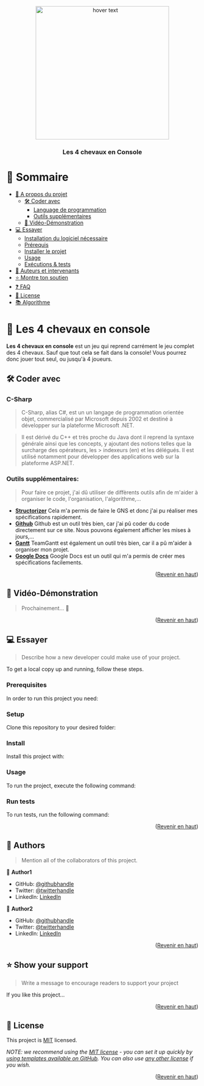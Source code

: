 <a name="readme-top"></a>

<!--
HOW TO USE:
This is an example of how you may give instructions on setting up your project locally.

Modify this file to match your project and remove sections that don't apply.

REQUIRED SECTIONS:
- Table of Contents
- About the Project
  - Built With
  - Live Demo
- Getting Started
- Authors
- Future Features
- Contributing
- Show your support
- Acknowledgements
- License

OPTIONAL SECTIONS:
- FAQ

After you're finished please remove all the comments and instructions!
-->

<div align="center">
  <!-- You are encouraged to replace this logo with your own! Otherwise you can also remove it. -->
  <img src="https://imgur.com/a/47a4NDK" width="350" title="hover text">
  <br/>

  <h3><b>Les 4 chevaux en Console</b></h3>

</div>

<!-- TABLE OF CONTENTS -->

# 📗 Sommaire

- [📖 A propos du projet](#about-project)
  - [🛠 Coder avec](#built-with)
    - [Language de programmation](#tech-stack)
    - [Outils supplémentaires](#key-features)
  - [🚀 Vidéo-Démonstration](#live-demo)
- [💻 Essayer](#getting-started)
  - [Installation du logiciel nécessaire](#setup)
  - [Prérequis](#prerequisites)
  - [Installer le projet](#install)
  - [Usage](#usage)
  - [Exécutions & tests](#run-tests)
- [👥 Auteurs et intervenants](#authors)
- [⭐️ Montre ton soutien](#support)
- [❓ FAQ](#faq)
- [📝 License](#license)
- [📚 Algorithme](#algo)

<!-- PROJECT DESCRIPTION -->

# 📖 Les 4 chevaux en console <a name="about-project"></a>

**Les 4 chevaux en console** est un jeu qui reprend carrément le jeu complet des 4 chevaux. Sauf que tout cela se fait dans la console! Vous pourrez donc jouer tout seul, ou jusqu'à 4 joueurs.

## 🛠 Coder avec <a name="built-with"></a>

### C-Sharp <a name="tech-stack"></a>

> C-Sharp, alias C#, est un un langage de programmation orientée objet, commercialisé par Microsoft depuis 2002 et destiné à développer sur la plateforme Microsoft .NET.

> Il est dérivé du C++ et très proche du Java dont il reprend la syntaxe générale ainsi que les concepts, y ajoutant des notions telles que la surcharge des opérateurs, les > indexeurs (en) et les délégués. Il est utilisé notamment pour développer des applications web sur la plateforme ASP.NET.

<!-- Features -->

### Outils supplémentaires: <a name="key-features"></a>

> Pour faire ce projet, j'ai dû utiliser de diffèrents outils afin de m'aider à organiser le code, l'organisation, l'algorithme,...

- **[Structorizer](https://structorizer.fisch.lu/index.php?include=downloads)**  Cela m'a permis de faire le GNS et donc j'ai pu réaliser mes spécifications rapidement.
- **[Github](https://github.com/)** Github est un outil très bien, car j'ai pû coder du code directement sur ce site. Nous pouvons également afficher les mises à jours,...
- **[Gantt](https://www.teamgantt.com/)** TeamGantt est également un outil très bien, car il a pû m'aider à organiser mon projet.
- **[Google Docs](https://www.google.com/intl/fr_be/docs/about/)** Google Docs est un outil qui m'a permis de créer mes spécifications facilements.

<p align="right">(<a href="#readme-top">Revenir en haut</a>)</p>

<!-- LIVE DEMO -->

## 🚀 Vidéo-Démonstration <a name="live-demo"></a>

> Prochainement... 👀

<p align="right">(<a href="#readme-top">Revenir en haut</a>)</p>

<!-- GETTING STARTED -->

## 💻 Essayer <a name="getting-started"></a>

> Describe how a new developer could make use of your project.

To get a local copy up and running, follow these steps.

### Prerequisites

In order to run this project you need:

<!--
Example command:

```sh
 gem install rails
```
 -->

### Setup

Clone this repository to your desired folder:

<!--
Example commands:

```sh
  cd my-folder
  git clone git@github.com:myaccount/my-project.git
```
--->

### Install

Install this project with:

<!--
Example command:

```sh
  cd my-project
  gem install
```
--->

### Usage

To run the project, execute the following command:

<!--
Example command:

```sh
  rails server
```
--->

### Run tests

To run tests, run the following command:

<!--
Example command:

```sh
  bin/rails test test/models/article_test.rb
```
--->


<p align="right">(<a href="#readme-top">Revenir en haut</a>)</p>

<!-- AUTHORS -->

## 👥 Authors <a name="authors"></a>

> Mention all of the collaborators of this project.

👤 **Author1**

- GitHub: [@githubhandle](https://github.com/githubhandle)
- Twitter: [@twitterhandle](https://twitter.com/twitterhandle)
- LinkedIn: [LinkedIn](https://linkedin.com/in/linkedinhandle)

👤 **Author2**

- GitHub: [@githubhandle](https://github.com/githubhandle)
- Twitter: [@twitterhandle](https://twitter.com/twitterhandle)
- LinkedIn: [LinkedIn](https://linkedin.com/in/linkedinhandle)

<p align="right">(<a href="#readme-top">Revenir en haut</a>)</p>

<!-- SUPPORT -->

## ⭐️ Show your support <a name="support"></a>

> Write a message to encourage readers to support your project

If you like this project...

<p align="right">(<a href="#readme-top">Revenir en haut</a>)</p>

<!-- LICENSE -->

## 📝 License <a name="license"></a>

This project is [MIT](./LICENSE) licensed.

_NOTE: we recommend using the [MIT license](https://choosealicense.com/licenses/mit/) - you can set it up quickly by [using templates available on GitHub](https://docs.github.com/en/communities/setting-up-your-project-for-healthy-contributions/adding-a-license-to-a-repository). You can also use [any other license](https://choosealicense.com/licenses/) if you wish._

<p align="right">(<a href="#readme-top">Revenir en haut</a>)</p>
